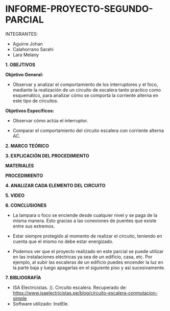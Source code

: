 # INFORME-PROYECTO-SEGUNDO-PARCIAL

INTEGRANTES:

* Aguirre Johan 
* Calahorrano Sarahi 
* Lara Melany


**1. OBEJTIVOS**

  **Objetivo General:**
  
  - Observar y analizar el comportamiento de los interruptores y el foco, mediante la realización de un circuito de escalera tanto practico como esquemático, para analizar cómo se comporta la corriente alterna en este tipo de circuitos. 

  **Objetivos Específicos:**
  
- Observar cómo actúa el interruptor.

- Comparar el comportamiento del circuito escalera con corriente alterna AC. 


**2. MARCO TEÓRICO**



**3.	EXPLICACIÓN DEL PROCEDIMIENTO**

**MATERIALES**

**PROCEDIMIENTO**

**4. ANALIZAR CADA ELEMENTO DEL CIRCUITO**



**5. VIDEO**



**6. CONCLUSIONES** 
- La lampara o foco se enciende desde cualquier nivel y se paga de la misma manera. Esto gracias a las conexiones de puentes que existe entre sus extremos. 

- Estar siempre protegido al momento de realizar el circuito, teniendo en cuenta que el mismo no debe estar energizado.  

- Podemos ver que el proyecto realizado en este parcial se puede utilizar en las instalaciones eléctricas ya sea de un edificio, casa, etc. Por ejemplo, al subir las escaleras de un edificio puedes encender la luz en la parte baja y luego apagarlas en el siguiente piso y así sucesivamente. 

**7. BIBLIOGRAFÍA**

- ISA Electricistas. (). Circuito escalera. Recuperado de: https://www.isaelectricistas.pe/blog/circuito-escalera-conmutacion-simple  
- Software utilizado: InstEle. 
